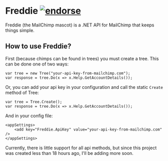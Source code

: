 Freddie [![endorse](http://api.coderwall.com/chrismissal/endorsecount.png)](http://coderwall.com/chrismissal)
=======

Freddie (the MailChimp mascot) is a .NET API for MailChimp that keeps things simple.

How to use Freddie?
-------------------

First (because chimps can be found in trees) you must create a tree. This can be done one of two ways:

    var tree = new Tree("your-api-key-from-mailchimp.com");
    var response = tree.Do(x => x.Help.GetAccountDetails());

Or, you can add your api key in your configuration and call the static `Create` method of Tree:

    var tree = Tree.Create();
    var response = tree.Do(x => x.Help.GetAccountDetails());

And in your config file:

    <appSettings>
        <add key="Freddie.ApiKey" value="your-api-key-from-mailchimp.com" />
    </appSettings>

Currently, there is little support for all api methods, but since this project was created less than 18 hours ago, I'll be adding more soon.
